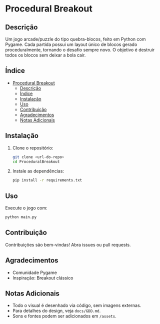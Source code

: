 # Procedural Breakout

## Descrição
Um jogo arcade/puzzle do tipo quebra-blocos, feito em Python com Pygame. Cada partida possui um layout único de blocos gerado proceduralmente, tornando o desafio sempre novo. O objetivo é destruir todos os blocos sem deixar a bola cair.

## Índice
- [Procedural Breakout](#procedural-breakout)
  - [Descrição](#descrição)
  - [Índice](#índice)
  - [Instalação](#instalação)
  - [Uso](#uso)
  - [Contribuição](#contribuição)
  - [Agradecimentos](#agradecimentos)
  - [Notas Adicionais](#notas-adicionais)

## Instalação
1. Clone o repositório:
   ```sh
   git clone <url-do-repo>
   cd ProceduralBreakout
   ```
2. Instale as dependências:
   ```sh
   pip install -r requirements.txt
   ```

## Uso
Execute o jogo com:
```sh
python main.py
```

## Contribuição
Contribuições são bem-vindas! Abra issues ou pull requests.

## Agradecimentos
- Comunidade Pygame
- Inspiração: Breakout clássico

## Notas Adicionais
- Todo o visual é desenhado via código, sem imagens externas.
- Para detalhes do design, veja `docs/GDD.md`.
- Sons e fontes podem ser adicionados em `/assets`.
